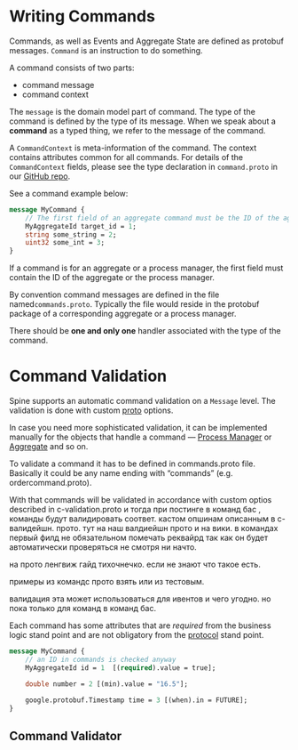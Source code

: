 # Writing Commands

Commands, as well as Events and Aggregate State are defined as protobuf messages.
`Command` is an instruction to do something.

A command consists of two parts: 
* command message
* command context

The `message` is the domain model part of command. The type of the command is defined by
the type of its message. When we speak about a **command** as a typed thing, we refer to the message of the command.

A `CommandContext` is meta-information of the command. The context contains attributes common for all commands. For details of the `CommandContext` fields, please see the type declaration in `command.proto` in our [GitHub repo](https://github.com/SpineEventEngine/core-java/blob/8ddee17753fe27a2bb92ae96f2bf2f266b4da5a8/client/src/main/proto/spine/base/command.proto).

See a command example below:

``````protobuf
message MyCommand {
    // The first field of an aggregate command must be the ID of the aggregate.
    MyAggregateId target_id = 1;
    string some_string = 2;
    uint32 some_int = 3;
}
``````
If a command is for an aggregate or a process manager, the first field must contain the ID of the aggregate or the process manager.

By convention command messages are defined in the file named`commands.proto`. Typically the file would reside in the protobuf package of a corresponding aggregate or a process manager.

There should be **one and only one** handler associated with the type of the command.


# Command Validation
Spine  supports an automatic command validation on a `Message` level. The validation is done with custom [proto](https://github.com/SpineEventEngine/core-java/blob/5ae42af2a4035eab27dc92245d1b09d891f7cb5f/client/src/main/proto/spine/validation.proto) options. 

In case you need more sophisticated validation, it can be implemented manually for the objects that handle a command — [Process Manager](../java/process-manager.md) or [Aggregate](../java/aggregate.md) and so on.

To validate a command it has to be defined in commands.proto  file. Basically it could be any name ending with “commands” (e.g. ordercommand.proto). 

With that commands will be validated in accordance with custom optios described in c-validation.proto
и тогда при постинге в команд бас , команды будут валидировать соответ. кастом опшинам описанным в с- валидейшн. прото. тут на наш валдиейшн прото и на вики. 
в командах первый филд не обязательном помечать реквайрд так как он будет автоматически проверяться не смотря ни начто. 

на прото ленгвиж гайд тихочнечко. если не знают что такое есть.   

примеры из командс прото взять или из тестовым. 

валидация эта может использоваться для ивентов и чего угодно. но пока только для команд в команд бас. 

Each command has some attributes that are *required* from the business logic stand point and  are not obligatory from the [protocol](https://developers.google.com/protocol-buffers/docs/proto#customoptions) stand point.

```protobuf
message MyCommand {
    // an ID in commands is checked anyway
    MyAggregateId id = 1  [(required).value = true];

    double number = 2 [(min).value = "16.5"];

    google.protobuf.Timestamp time = 3 [(when).in = FUTURE];
}
```
## Command Validator

